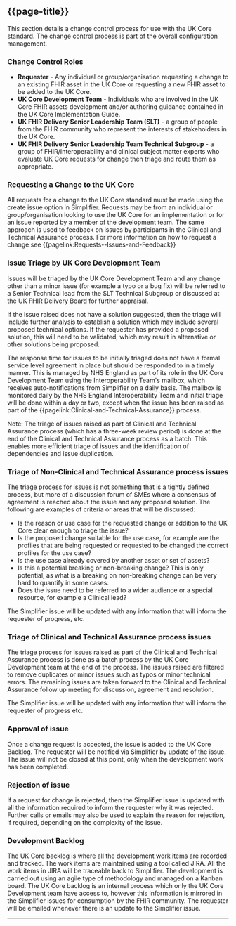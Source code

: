 ## {{page-title}}

This section details a change control process for use with the UK Core standard. The change control process is part of the overall configuration management.

### Change Control Roles

- **Requester** - Any individual or group/organisation requesting a change to an existing FHIR asset in the UK Core or requesting a new FHIR asset to be added to the UK Core.
- **UK Core Development Team** - Individuals who are involved in the UK Core FHIR assets development and/or authoring guidance contained in the UK Core Implementation Guide.
- **UK FHIR Delivery Senior Leadership Team (SLT)** - a group of people from the FHIR community who represent the interests of stakeholders in the UK Core.
- **UK FHIR Delivery Senior Leadership Team Technical Subgroup** - a group of FHIR/Interoperability and clinical subject matter experts who evaluate UK Core requests for change then triage and route them as appropriate.

### Requesting a Change to the UK Core

All requests for a change to the UK Core standard must be made using the create issue option in Simplifier. Requests may be from an individual or group/organisation looking to use the UK Core for an implementation or for an issue reported by a member of the development team. The same approach is used to feedback on issues by participants in the Clinical and Technical Assurance process. For more information on how to request a change see {{pagelink:Requests--Issues-and-Feedback}}


### Issue Triage by UK Core Development Team
Issues will be triaged by the UK Core Development Team and any change other than a minor issue (for example a typo or a bug fix) will be referred to a Senior Technical lead from the SLT Technical Subgroup or discussed at the UK FHIR Delivery Board for further appraisal. 

If the issue raised does not have a solution suggested, then the triage will include further analysis to establish a solution which may include several proposed technical options. If the requester has provided a proposed solution, this will need to be validated, which may result in alternative or other solutions being proposed. 

The response time for issues to be initially triaged does not have a formal service level agreement in place but should be responded to in a timely manner. This is managed by NHS England as part of its role in the UK Core Development Team using the Interoperability Team's mailbox, which receives auto-notifications from Simplifier on a daily basis. The mailbox is monitored daily by the NHS England Interoperability Team and initial triage will be done within a day or two, except when the issue has been raised as part of the {{pagelink:Clinical-and-Technical-Assurance}} process. 


Note: The triage of issues raised as part of Clinical and Technical Assurance process (which has a three-week review period) is done at the end of the 
Clinical and Technical Assurance process as a batch. This enables more efficient triage of issues and the identification of dependencies and issue duplication.

### Triage of Non-Clinical and Technical Assurance process issues
The triage process for issues is not something that is a tightly defined process, but more of a discussion forum of SMEs where a consensus of agreement is reached about the issue and any proposed solution. The following are examples of criteria or areas that will be discussed:

- Is the reason or use case for the requested change or addition to the UK Core clear enough to triage the issue?
- Is the proposed change suitable for the use case, for example are the profiles that are being requested or requested to be changed the correct profiles for the use case?
- Is the use case already covered by another asset or set of assets?
- Is this a potential breaking or non-breaking change? This is only potential, as what is a breaking on non-breaking change can be very hard to quantify in some cases.
- Does the issue need to be referred to a wider audience or a special resource, for example a Clinical lead?

The Simplifier issue will be updated with any information that will inform the requester of progress, etc.

### Triage of Clinical and Technical Assurance process issues
The triage process for issues raised as part of the Clinical and Technical Assurance process is done as a batch process by the UK Core Development team at the end of the process. The issues raised are filtered to remove duplicates or minor issues such as typos or minor technical errors. 
The remaining issues are taken forward to the Clinical and Technical Assurance follow up meeting for discussion, agreement and resolution. 

The Simplifier issue will be updated with any information that will inform the requester of progress etc.

### Approval of issue

Once a change request is accepted, the issue is added to the UK Core Backlog. The requester will be notified via Simplifier by update of the issue. The issue will not be closed at this point, only when the development work has been completed.

### Rejection of issue

If a request for change is rejected, then the Simplifier issue is updated with all the information required to inform the requester why it  was rejected. Further calls or emails may also be used to explain the reason for rejection, if required, depending on the complexity of the issue. 

### Development Backlog
The UK Core backlog is where all the development work items are recorded and tracked. The work items are maintained using a tool called JIRA. All the work items in JIRA will be traceable back to Simplifier. The development is carried out using an agile type of methodology and managed on a Kanban board. The UK Core backlog is an internal process which only the UK Core Development team have access to, however this information is mirrored in the Simplifier issues for consumption by the FHIR community. The requester will be emailed whenever there is an update to the Simplifier issue.  

---


